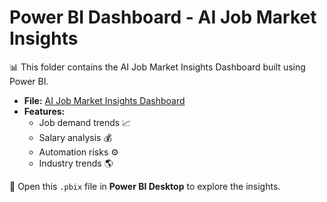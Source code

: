 # Power BI Dashboard - AI Job Market Insights
📊 This folder contains the AI Job Market Insights Dashboard built using Power BI.

- **File:** [AI Job Market Insights Dashboard](https://drive.google.com/file/d/1jDyX_-Iw3tVQj1D4QA-6DM3oT6DmoUI0/view?usp=sharing)
- **Features:**
  - Job demand trends 📈  
  - Salary analysis 💰  
  - Automation risks ⚙️  
  - Industry trends 🌎  

🔹 Open this `.pbix` file in **Power BI Desktop** to explore the insights.

